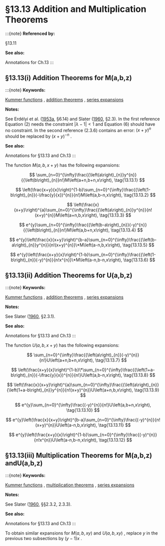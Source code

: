 # §13.13 Addition and Multiplication Theorems

:::{note}
**Referenced by:**

§13.11

**See also:**

Annotations for Ch.13
:::


## §13.13(i) Addition Theorems for M⁡(a,b,z)

:::{note}
**Keywords:**

[Kummer functions](http://dlmf.nist.gov/search/search?q=Kummer%20functions) , [addition theorems](http://dlmf.nist.gov/search/search?q=addition%20theorems) , [series expansions](http://dlmf.nist.gov/search/search?q=series%20expansions)

**Notes:**

See Erdélyi et al. ([1953a](./bib/E.html#bib751 "Higher Transcendental Functions. Vol. I"), §6.14) and Slater ([1960](./bib/S.html#bib2098 "Confluent Hypergeometric Functions"), §2.3). In the first reference Equation (2) needs the constraint $|\lambda-1|<1$ and Equation (6) should have no constraint. In the second reference (2.3.6) contains an error: $(x+y)^{n}$ should be replaced by $(x+y)^{-n}$ .

**See also:**

Annotations for §13.13 and Ch.13
:::

The function $M\left(a,b,x+y\right)$ has the following expansions:


<a id="E1"></a>
$$
\sum_{n=0}^{\infty}\frac{{\left(a\right)_{n}}y^{n}}{{\left(b\right)_{n}}n!}M\left(a+n,b+n,x\right), \tag{13.13.1}
$$


<a id="E2"></a>
$$
\left(\frac{x+y}{x}\right)^{1-b}\sum_{n=0}^{\infty}\frac{{\left(1-b\right)_{n}}(-\ifrac{y}{x})^{n}}{n!}M\left(a,b-n,x\right), \tag{13.13.2}
$$


<a id="E3"></a>
$$
\left(\frac{x}{x+y}\right)^{a}\sum_{n=0}^{\infty}\frac{{\left(a\right)_{n}}y^{n}}{n!(x+y)^{n}}M\left(a+n,b,x\right), \tag{13.13.3}
$$


<a id="E4"></a>
$$
e^{y}\sum_{n=0}^{\infty}\frac{{\left(b-a\right)_{n}}(-y)^{n}}{{\left(b\right)_{n}}n!}M\left(a,b+n,x\right), \tag{13.13.4}
$$


<a id="E5"></a>
$$
e^{y}\left(\frac{x}{x+y}\right)^{b-a}\sum_{n=0}^{\infty}\frac{{\left(b-a\right)_{n}}y^{n}}{n!(x+y)^{n}}\*M\left(a-n,b,x\right), \tag{13.13.5}
$$


<a id="E6"></a>
$$
e^{y}\left(\frac{x+y}{x}\right)^{1-b}\sum_{n=0}^{\infty}\frac{{\left(1-b\right)_{n}}(-y)^{n}}{n!x^{n}}\*M\left(a-n,b-n,x\right), \tag{13.13.6}
$$


## §13.13(ii) Addition Theorems for U⁡(a,b,z)

:::{note}
**Keywords:**

[Kummer functions](http://dlmf.nist.gov/search/search?q=Kummer%20functions) , [addition theorems](http://dlmf.nist.gov/search/search?q=addition%20theorems) , [series expansions](http://dlmf.nist.gov/search/search?q=series%20expansions)

**Notes:**

See Slater ([1960](./bib/S.html#bib2098 "Confluent Hypergeometric Functions"), §2.3.1).

**See also:**

Annotations for §13.13 and Ch.13
:::

The function $U\left(a,b,x+y\right)$ has the following expansions:


<a id="E7"></a>
$$
\sum_{n=0}^{\infty}\frac{{\left(a\right)_{n}}(-y)^{n}}{n!}U\left(a+n,b+n,x\right), \tag{13.13.7}
$$


<a id="E8"></a>
$$
\left(\frac{x+y}{x}\right)^{1-b}\*\sum_{n=0}^{\infty}\frac{{\left(1+a-b\right)_{n}}(-\ifrac{y}{x})^{n}}{n!}U\left(a,b-n,x\right), \tag{13.13.8}
$$


<a id="E9"></a>
$$
\left(\frac{x}{x+y}\right)^{a}\sum_{n=0}^{\infty}\frac{{\left(a\right)_{n}}{\left(1+a-b\right)_{n}}y^{n}}{n!(x+y)^{n}}U\left(a+n,b,x\right), \tag{13.13.9}
$$


<a id="E10"></a>
$$
e^{y}\sum_{n=0}^{\infty}\frac{(-y)^{n}}{n!}U\left(a,b+n,x\right), \tag{13.13.10}
$$


<a id="E11"></a>
$$
e^{y}\left(\frac{x}{x+y}\right)^{b-a}\sum_{n=0}^{\infty}\frac{(-y)^{n}}{n!(x+y)^{n}}U\left(a-n,b,x\right), \tag{13.13.11}
$$


<a id="E12"></a>
$$
e^{y}\left(\frac{x+y}{x}\right)^{1-b}\sum_{n=0}^{\infty}\frac{(-y)^{n}}{n!x^{n}}U\left(a-n,b-n,x\right), \tag{13.13.12}
$$


## §13.13(iii) Multiplication Theorems for M⁡(a,b,z) andU⁡(a,b,z)

:::{note}
**Keywords:**

[Kummer functions](http://dlmf.nist.gov/search/search?q=Kummer%20functions) , [multiplication theorems](http://dlmf.nist.gov/search/search?q=multiplication%20theorems) , [series expansions](http://dlmf.nist.gov/search/search?q=series%20expansions)

**Notes:**

See Slater ([1960](./bib/S.html#bib2098 "Confluent Hypergeometric Functions"), §§2.3.2, 2.3.3).

**See also:**

Annotations for §13.13 and Ch.13
:::

To obtain similar expansions for $M\left(a,b,xy\right)$ and $U\left(a,b,xy\right)$ , replace $y$ in the previous two subsections by $(y-1)x$ .
